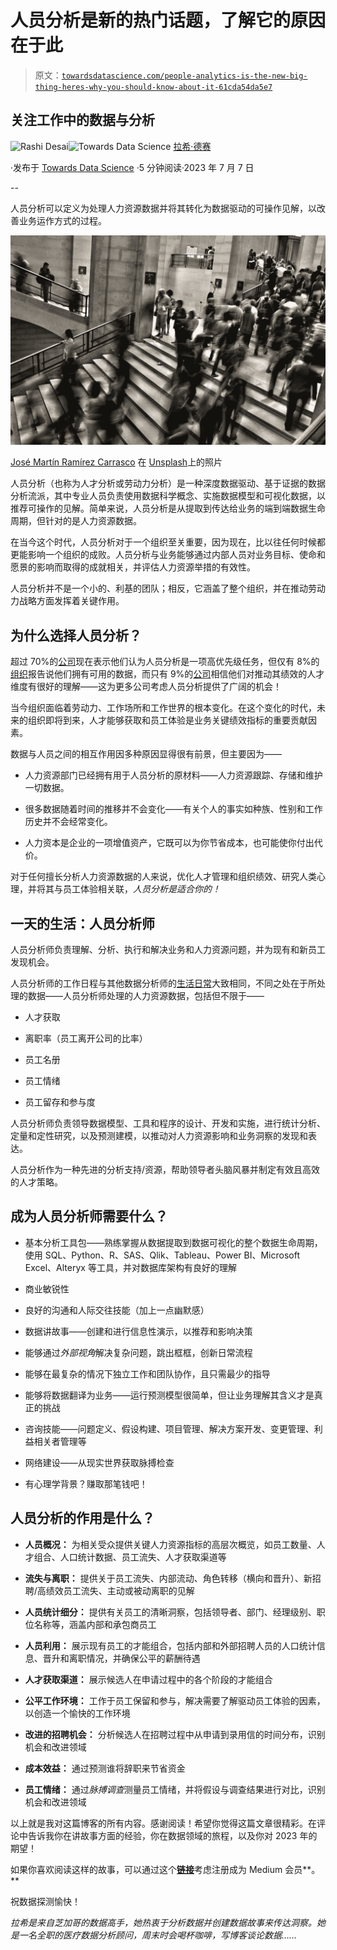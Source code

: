 # 人员分析是新的热门话题，了解它的原因在于此

> 原文：[`towardsdatascience.com/people-analytics-is-the-new-big-thing-heres-why-you-should-know-about-it-61cda54da5e7`](https://towardsdatascience.com/people-analytics-is-the-new-big-thing-heres-why-you-should-know-about-it-61cda54da5e7)

## 关注工作中的数据与分析

[](https://rashidesai2424.medium.com/?source=post_page-----61cda54da5e7--------------------------------)![Rashi Desai](https://rashidesai2424.medium.com/?source=post_page-----61cda54da5e7--------------------------------)[](https://towardsdatascience.com/?source=post_page-----61cda54da5e7--------------------------------)![Towards Data Science](https://towardsdatascience.com/?source=post_page-----61cda54da5e7--------------------------------) [拉希·德赛](https://rashidesai2424.medium.com/?source=post_page-----61cda54da5e7--------------------------------)

·发布于 [Towards Data Science](https://towardsdatascience.com/?source=post_page-----61cda54da5e7--------------------------------) ·5 分钟阅读·2023 年 7 月 7 日

--

人员分析可以定义为处理人力资源数据并将其转化为数据驱动的可操作见解，以改善业务运作方式的过程。

![](img/627249ef1f66dcc96d36f555073baf6d.png)

[José Martín Ramírez Carrasco](https://unsplash.com/@martinirc?utm_source=unsplash&utm_medium=referral&utm_content=creditCopyText) 在 [Unsplash](https://unsplash.com/s/photos/crowd?orientation=landscape&utm_source=unsplash&utm_medium=referral&utm_content=creditCopyText)上的照片

人员分析（也称为人才分析或劳动力分析）是一种深度数据驱动、基于证据的数据分析流派，其中专业人员负责使用数据科学概念、实施数据模型和可视化数据，以推荐可操作的见解。简单来说，人员分析是从提取到传达给业务的端到端数据生命周期，但针对的是人力资源数据。

在当今这个时代，人员分析对于一个组织至关重要，因为现在，比以往任何时候都更能影响一个组织的成败。人员分析与业务能够通过内部人员对业务目标、使命和愿景的影响而取得的成就相关，并评估人力资源举措的有效性。

人员分析并不是一个小的、利基的团队；相反，它涵盖了整个组织，并在推动劳动力战略方面发挥着关键作用。

## 为什么选择人员分析？

超过 70%的[公司](https://www2.deloitte.com/insights/us/en/focus/human-capital-trends/2017/people-analytics-in-hr.html)现在表示他们认为人员分析是一项高优先级任务，但仅有 8%的[组织](https://www2.deloitte.com/content/dam/Deloitte/global/Documents/About-Deloitte/central-europe/ce-global-human-capital-trends.pdf)报告说他们拥有可用的数据，而只有 9%的[公司](https://www2.deloitte.com/content/dam/Deloitte/global/Documents/About-Deloitte/central-europe/ce-global-human-capital-trends.pdf)相信他们对推动其绩效的人才维度有很好的理解——这为更多公司考虑人员分析提供了广阔的机会！

当今组织面临着劳动力、工作场所和工作世界的根本变化。在这个变化的时代，未来的组织即将到来，人才能够获取和员工体验是业务关键绩效指标的重要贡献因素。

数据与人员之间的相互作用因多种原因显得很有前景，但主要因为——

+   人力资源部门已经拥有用于人员分析的原材料——人力资源跟踪、存储和维护一切数据。

+   很多数据随着时间的推移并不会变化——有关个人的事实如种族、性别和工作历史并不会经常变化。

+   人力资本是企业的一项增值资产，它既可以为你节省成本，也可能使你付出代价。

对于任何擅长分析人力资源数据的人来说，优化人才管理和组织绩效、研究人类心理，并将其与员工体验相关联，*人员分析是适合你的！*

## 一天的生活：人员分析师

人员分析师负责理解、分析、执行和解决业务和人力资源问题，并为现有和新员工发现机会。

人员分析师的工作日程与其他数据分析师的[生活日常](https://a-day-in-the-life-of-a-healthcare-data-analyst-what-its-really-like-88b12bacef28?sk=64c6f3939bfe65d169060fa62881799d)大致相同，不同之处在于所处理的数据——人员分析师处理的人力资源数据，包括但不限于——

+   人才获取

+   离职率（员工离开公司的比率）

+   员工名册

+   员工情绪

+   员工留存和参与度

人员分析师负责领导数据模型、工具和程序的设计、开发和实施，进行统计分析、定量和定性研究，以及预测建模，以推动对人力资源影响和业务洞察的发现和表达。

人员分析作为一种先进的分析支持/资源，帮助领导者头脑风暴并制定有效且高效的人才策略。

## 成为人员分析师需要什么？

+   基本分析工具包——熟练掌握从数据提取到数据可视化的整个数据生命周期，使用 SQL、Python、R、SAS、Qlik、Tableau、Power BI、Microsoft Excel、Alteryx 等工具，并对数据库架构有良好的理解

+   商业敏锐性

+   良好的沟通和人际交往技能（加上一点幽默感）

+   数据讲故事——创建和进行信息性演示，以推荐和影响决策

+   能够通过*外部视角*解决复杂问题，跳出框框，创新日常流程

+   能够在最复杂的情况下独立工作和团队协作，且只需最少的指导

+   能够将数据翻译为业务——运行预测模型很简单，但让业务理解其含义才是真正的挑战

+   咨询技能——问题定义、假设构建、项目管理、解决方案开发、变更管理、利益相关者管理等

+   网络建设——从现实世界获取脉搏检查

+   有心理学背景？赚取那笔钱吧！

## 人员分析的作用是什么？

+   **人员概况：** 为相关受众提供关键人力资源指标的高层次概览，如员工数量、人才组合、人口统计数据、员工流失、人才获取渠道等

+   **流失与离职：** 提供关于员工流失、内部流动、角色转移（横向和晋升）、新招聘/高绩效员工流失、主动或被动离职的见解

+   **人员统计细分：** 提供有关员工的清晰洞察，包括领导者、部门、经理级别、职位名称等，涵盖内部和承包商员工

+   **人员利用：** 展示现有员工的才能组合，包括内部和外部招聘人员的人口统计信息、晋升和离职情况，并确保公平的薪酬待遇

+   **人才获取渠道：** 展示候选人在申请过程中的各个阶段的才能组合

+   **公平工作环境：** 工作于员工保留和参与，解决需要了解驱动员工体验的因素，以创造一个愉快的工作环境

+   **改进的招聘机会：** 分析候选人在招聘过程中从申请到录用信的时间分布，识别机会和改进领域

+   **成本效益：** 通过预测谁将辞职来节省资金

+   **员工情绪：** 通过*脉搏调查*测量员工情绪，并将假设与调查结果进行对比，识别机会和改进领域

以上就是我对这篇博客的所有内容。感谢阅读！希望你觉得这篇文章很精彩。在评论中告诉我你在讲故事方面的经验，你在数据领域的旅程，以及你对 2023 年的期望！

如果你喜欢阅读这样的故事，可以通过这个[**链接**](https://rashidesai2424.medium.com/membership)考虑注册成为 Medium 会员**。**

祝数据探测愉快！

*拉希是来自芝加哥的数据高手，她热衷于分析数据并创建数据故事来传达洞察。她是一名全职的医疗数据分析顾问，周末时会喝杯咖啡，写博客谈论数据……*
